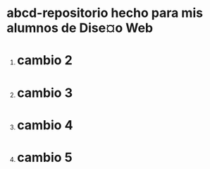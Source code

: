 # abcd-repositorio hecho para mis alumnos de Dise¤o Web
1) # cambio 2
2) # cambio 3
3) # cambio 4
4) # cambio 5
